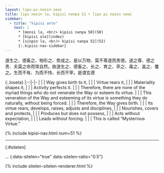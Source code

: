 ```yaml
---
layout: lipu-pi-nasin-sewi
title: lipu nasin la, kipisi nanpa 51 • lipu pi nasin sewi
sidebar:
  - title: "kipisi ante"
    text: |
      * [monsi la, <br/> kipisi nanpa 50](50)
      * [kipisi ale](index)
      * [sinpin la, <br/> kipisi nanpa 52](52)
      {:.kipisi-nav-sidebar}
---
```


道生之、德畜之、物形之、势成之。是以万物、莫不尊道而贵德。道之尊、德之贵、夫莫之命而常自然。故道生之、德畜之、长之、育之、亭之、毒之、盖之、覆 之。生而不有、为而不恃、长而不宰。是谓玄德

{:.loseta}
|:-:|-|-
|  |  | Way gives birth to it,
|  |  | Virtue rears it,
|  |  | Materiality shapes it,
|  |  | Activity perfects it.
|  |  | Therefore, there are none of the myriad things who do not venerate the Way or esteem its virtue.
|  |  | This veneration of the Way and esteeming of its virtue is something they do naturally, without being forced.
|  |  | Therefore, the Way gives birth.
|  |  | Its virtue rears, develops, raises, adjusts and disciplines,
|  |  | Nourishes, covers and protects,
|  |  | Produces but does not possess,
|  |  | Acts without expectation,
|  |  | Leads without forcing.
|  |  | This is called “Mysterious Virtue.”

{% include kipisi-nav.html num=51 %}

-------
{:#sitelen}

...
{:data-sitelen="true" data-sitelen-ratio="0.5"}

{% include sitelen-sitelen-renderer.html %}
